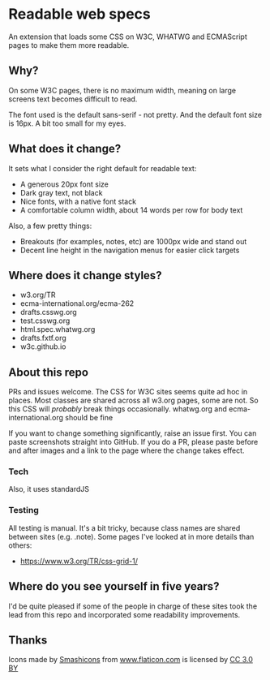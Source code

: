 # Readable web specs
An extension that loads some CSS on W3C, WHATWG and ECMAScript pages to make them more readable.

## Why?
On some W3C pages, there is no maximum width, meaning on large screens text becomes difficult to read.

The font used is the default sans-serif - not pretty. And the default font size is 16px.
A bit too small for my eyes. 

## What does it change?
It sets what I consider the right default for readable text:
- A generous 20px font size
- Dark gray text, not black
- Nice fonts, with a native font stack
- A comfortable column width, about 14 words per row for body text

Also, a few pretty things:
- Breakouts (for examples, notes, etc) are 1000px wide and stand out
- Decent line height in the navigation menus for easier click targets

## Where does it change styles?
- w3.org/TR
- ecma-international.org/ecma-262
- drafts.csswg.org
- test.csswg.org
- html.spec.whatwg.org
- drafts.fxtf.org
- w3c.github.io

## About this repo
PRs and issues welcome. The CSS for W3C sites seems quite ad hoc in places. Most
classes are shared across all w3.org pages, some are not. So this CSS will
_probably_ break things occasionally. whatwg.org and ecma-international.org should be fine 

If you want to change something significantly, raise an issue first. You can paste
screenshots straight into GitHub. If you do a PR, please paste before and after images and
a link to the page where the change takes effect. 

### Tech
Also, it uses standardJS

### Testing
All testing is manual. It's a bit tricky, because class names are shared between sites (e.g. .note).
Some pages I've looked at in more details than others:
- https://www.w3.org/TR/css-grid-1/

## Where do you see yourself in five years?
I'd be quite pleased if some of the people in charge of these sites took the lead from
this repo and incorporated some readability improvements.

## Thanks
<div>Icons made by <a href="https://www.flaticon.com/authors/smashicons" title="Smashicons">Smashicons</a> from <a href="https://www.flaticon.com/" title="Flaticon">www.flaticon.com</a> is licensed by <a href="http://creativecommons.org/licenses/by/3.0/" title="Creative Commons BY 3.0" target="_blank">CC 3.0 BY</a></div>
